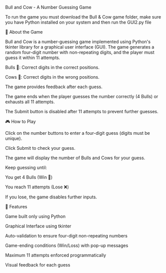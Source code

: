 Bull and Cow - A Number Guessing Game

To run the game you must download the Bull & Cow game folder, make sure you have Python installed on your system and then run the GUI2.py file

📝 About the Game

Bull and Cow is a number-guessing game implemented using Python's tkinter library for a graphical user interface (GUI). The game generates a random four-digit number with non-repeating digits, and the player must guess it within 11 attempts.

Bulls 🐂: Correct digits in the correct positions.

Cows 🐄: Correct digits in the wrong positions.

The game provides feedback after each guess.

The game ends when the player guesses the number correctly (4 Bulls) or exhausts all 11 attempts.

The Submit button is disabled after 11 attempts to prevent further guesses.

🎮 How to Play

Click on the number buttons to enter a four-digit guess (digits must be unique).

Click Submit to check your guess.

The game will display the number of Bulls and Cows for your guess.

Keep guessing until:

You get 4 Bulls (Win 🎉)

You reach 11 attempts (Lose ❌)

If you lose, the game disables further inputs.

🚀 Features

Game built only using Python

Graphical Interface using tkinter

Auto-validation to ensure four-digit non-repeating numbers

Game-ending conditions (Win/Loss) with pop-up messages

Maximum 11 attempts enforced programmatically

Visual feedback for each guess

